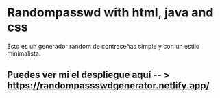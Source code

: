 # Randompasswd with html, java and css

Esto es un generador random de contraseñas simple y con un estilo minimalista.

## Puedes ver mi el despliegue aquí -- > https://randompassswdgenerator.netlify.app/